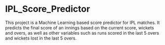 # IPL_Score_Predictor
This project is a Machine Learning based score predictor for IPL matches. It predicts the final score of an innings based on the current score, wickets and overs, as well as other variables such as runs scored in the last 5 overs and wickets lost in the last 5 overs.
